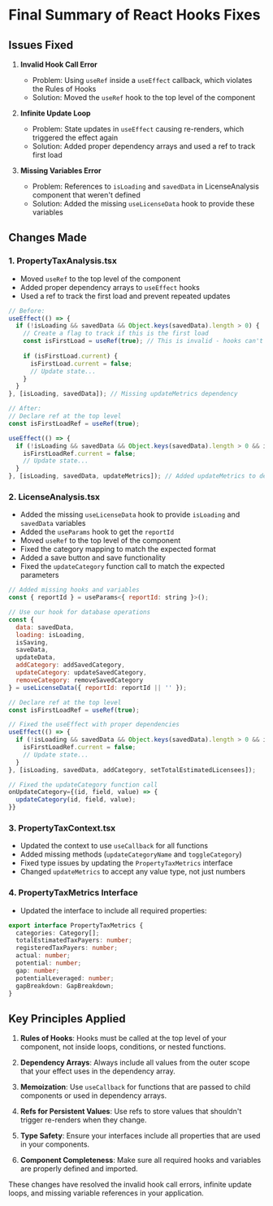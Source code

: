# Final Summary of React Hooks Fixes

## Issues Fixed

1. **Invalid Hook Call Error**
   - Problem: Using `useRef` inside a `useEffect` callback, which violates the Rules of Hooks
   - Solution: Moved the `useRef` hook to the top level of the component

2. **Infinite Update Loop**
   - Problem: State updates in `useEffect` causing re-renders, which triggered the effect again
   - Solution: Added proper dependency arrays and used a ref to track first load

3. **Missing Variables Error**
   - Problem: References to `isLoading` and `savedData` in LicenseAnalysis component that weren't defined
   - Solution: Added the missing `useLicenseData` hook to provide these variables

## Changes Made

### 1. PropertyTaxAnalysis.tsx

- Moved `useRef` to the top level of the component
- Added proper dependency arrays to `useEffect` hooks
- Used a ref to track the first load and prevent repeated updates

```jsx
// Before:
useEffect(() => {
  if (!isLoading && savedData && Object.keys(savedData).length > 0) {
    // Create a flag to track if this is the first load
    const isFirstLoad = useRef(true); // This is invalid - hooks can't be called inside effects
    
    if (isFirstLoad.current) {
      isFirstLoad.current = false;
      // Update state...
    }
  }
}, [isLoading, savedData]); // Missing updateMetrics dependency

// After:
// Declare ref at the top level
const isFirstLoadRef = useRef(true);

useEffect(() => {
  if (!isLoading && savedData && Object.keys(savedData).length > 0 && isFirstLoadRef.current) {
    isFirstLoadRef.current = false;
    // Update state...
  }
}, [isLoading, savedData, updateMetrics]); // Added updateMetrics to dependencies
```

### 2. LicenseAnalysis.tsx

- Added the missing `useLicenseData` hook to provide `isLoading` and `savedData` variables
- Added the `useParams` hook to get the `reportId`
- Moved `useRef` to the top level of the component
- Fixed the category mapping to match the expected format
- Added a save button and save functionality
- Fixed the `updateCategory` function call to match the expected parameters

```jsx
// Added missing hooks and variables
const { reportId } = useParams<{ reportId: string }>();

// Use our hook for database operations
const {
  data: savedData,
  loading: isLoading,
  isSaving,
  saveData,
  updateData,
  addCategory: addSavedCategory,
  updateCategory: updateSavedCategory,
  removeCategory: removeSavedCategory
} = useLicenseData({ reportId: reportId || '' });

// Declare ref at the top level
const isFirstLoadRef = useRef(true);

// Fixed the useEffect with proper dependencies
useEffect(() => {
  if (!isLoading && savedData && Object.keys(savedData).length > 0 && isFirstLoadRef.current) {
    isFirstLoadRef.current = false;
    // Update state...
  }
}, [isLoading, savedData, addCategory, setTotalEstimatedLicensees]);

// Fixed the updateCategory function call
onUpdateCategory={(id, field, value) => {
  updateCategory(id, field, value);
}}
```

### 3. PropertyTaxContext.tsx

- Updated the context to use `useCallback` for all functions
- Added missing methods (`updateCategoryName` and `toggleCategory`)
- Fixed type issues by updating the `PropertyTaxMetrics` interface
- Changed `updateMetrics` to accept any value type, not just numbers

### 4. PropertyTaxMetrics Interface

- Updated the interface to include all required properties:

```typescript
export interface PropertyTaxMetrics {
  categories: Category[];
  totalEstimatedTaxPayers: number;
  registeredTaxPayers: number;
  actual: number;
  potential: number;
  gap: number;
  potentialLeveraged: number;
  gapBreakdown: GapBreakdown;
}
```

## Key Principles Applied

1. **Rules of Hooks**: Hooks must be called at the top level of your component, not inside loops, conditions, or nested functions.

2. **Dependency Arrays**: Always include all values from the outer scope that your effect uses in the dependency array.

3. **Memoization**: Use `useCallback` for functions that are passed to child components or used in dependency arrays.

4. **Refs for Persistent Values**: Use refs to store values that shouldn't trigger re-renders when they change.

5. **Type Safety**: Ensure your interfaces include all properties that are used in your components.

6. **Component Completeness**: Make sure all required hooks and variables are properly defined and imported.

These changes have resolved the invalid hook call errors, infinite update loops, and missing variable references in your application. 